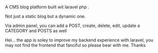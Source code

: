 A CMS blog platform built wit laravel php .

Not just a static blog but a dynamic one.

Via admin panel, you can add a POST, create, delete, edit, update a CATEGORY and POSTS as well

Hei... the app is soley to improve my backend experience with laravel, you may not find the frontend that fanciful so please bear with me. Thanks
